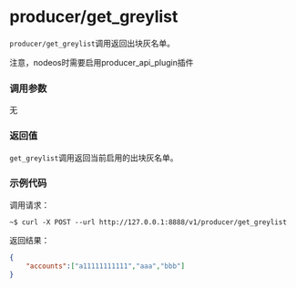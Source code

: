 # producer/get_greylist

`producer/get_greylist`调用返回出块灰名单。

注意，nodeos时需要启用producer_api_plugin插件

### 调用参数
无

### 返回值
`get_greylist`调用返回当前启用的出块灰名单。

### 示例代码
调用请求：
```shell
~$ curl -X POST --url http://127.0.0.1:8888/v1/producer/get_greylist
```

返回结果：
```json
{
    "accounts":["a11111111111","aaa","bbb"]
}
```


